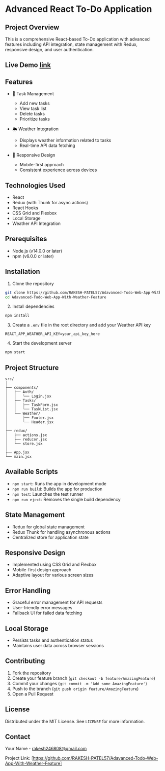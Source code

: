 # Advanced React To-Do Application

## Project Overview

This is a comprehensive React-based To-Do application with advanced features including API integration, state management with Redux, responsive design, and user authentication.

## Live Demo [link](https://advanced-todo-weather-feature.netlify.app/)

## Features

- 🚀 Task Management
  - Add new tasks
  - View task list
  - Delete tasks
  - Prioritize tasks

- 🌦️ Weather Integration
  - Displays weather information related to tasks
  - Real-time API data fetching

- 📱 Responsive Design
  - Mobile-first approach
  - Consistent experience across devices

## Technologies Used

- React
- Redux (with Thunk for async actions)
- React Hooks
- CSS Grid and Flexbox
- Local Storage
- Weather API Integration

## Prerequisites

- Node.js (v14.0.0 or later)
- npm (v6.0.0 or later)

## Installation

1. Clone the repository
```bash
git clone https://github.com/RAKESH-PATEL57/Adavanced-Todo-Web-App-With-Weather-Feature
cd Adavanced-Todo-Web-App-With-Weather-Feature
```

2. Install dependencies
```bash
npm install
```

3. Create a `.env` file in the root directory and add your Weather API key
```
REACT_APP_WEATHER_API_KEY=your_api_key_here
```

4. Start the development server
```bash
npm start
```

## Project Structure

```
src/
│
├── components/
│   ├── Auth/
│   │   └── Login.jsx
│   ├── Tasks/
│   │   ├── TaskForm.jsx
│   │   └── TaskList.jsx
│   └── Weather/
│       ├── Footer.jsx
│       └── Header.jsx
│
├── redux/
│   ├── actions.jsx
│   ├── reducer.jsx
│   └── store.jsx
│
├── App.jsx
└── main.jsx
```

## Available Scripts

- `npm start`: Runs the app in development mode
- `npm run build`: Builds the app for production
- `npm test`: Launches the test runner
- `npm run eject`: Removes the single build dependency

## State Management

- Redux for global state management
- Redux Thunk for handling asynchronous actions
- Centralized store for application state

## Responsive Design

- Implemented using CSS Grid and Flexbox
- Mobile-first design approach
- Adaptive layout for various screen sizes

## Error Handling

- Graceful error management for API requests
- User-friendly error messages
- Fallback UI for failed data fetching

## Local Storage

- Persists tasks and authentication status
- Maintains user data across browser sessions

## Contributing

1. Fork the repository
2. Create your feature branch (`git checkout -b feature/AmazingFeature`)
3. Commit your changes (`git commit -m 'Add some AmazingFeature'`)
4. Push to the branch (`git push origin feature/AmazingFeature`)
5. Open a Pull Request

## License

Distributed under the MIT License. See `LICENSE` for more information.

## Contact

Your Name - rakesh246808@gmail.com

Project Link: [https://github.com/RAKESH-PATEL57/Adavanced-Todo-Web-App-With-Weather-Feature]
